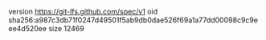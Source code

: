 version https://git-lfs.github.com/spec/v1
oid sha256:a987c3db71f0247d49501f5ab9db0dae526f69a1a77dd00098c9c9eee4d520ee
size 12469
